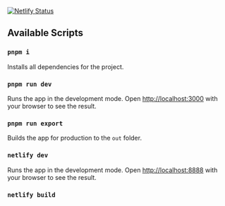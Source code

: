 [![Netlify Status](https://api.netlify.com/api/v1/badges/dac59c4f-a04b-4f19-abad-ee1b102a6f0b/deploy-status)](https://app.netlify.com/sites/miguel-cardoso/deploys)

## Available Scripts

### `pnpm i`

Installs all dependencies for the project.

### `pnpm run dev`

Runs the app in the development mode.
Open [http://localhost:3000](http://localhost:3000) with your browser to see the result.

### `pnpm run export`

Builds the app for production to the `out` folder.

### `netlify dev`

Runs the app in the development mode.
Open [http://localhost:8888](http://localhost:8888) with your browser to see the result.

### `netlify build`
